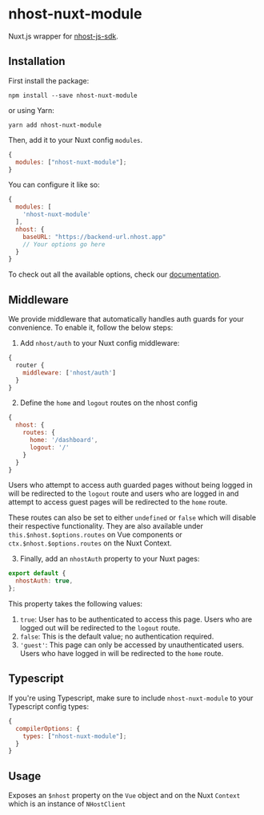 # nhost-nuxt-module

Nuxt.js wrapper for [nhost-js-sdk](https://github.com/nhost/nhost-js-sdk).

## Installation

First install the package:

```
npm install --save nhost-nuxt-module
```

or using Yarn:

```
yarn add nhost-nuxt-module
```

Then, add it to your Nuxt config `modules`.

```js
{
  modules: ["nhost-nuxt-module"];
}
```

You can configure it like so:

```js
{
  modules: [
    'nhost-nuxt-module'
  ],
  nhost: {
    baseURL: "https://backend-url.nhost.app"
    // Your options go here
  }
}
```

To check out all the available options, check our [documentation](https://docs.nhost.io/libraries/nhost-js-sdk#setup).

## Middleware

We provide middleware that automatically handles auth guards for your convenience. To enable it, follow the below steps:

1. Add `nhost/auth` to your Nuxt config middleware:

```js
{
  router {
    middleware: ['nhost/auth']
  }
}
```

2. Define the `home` and `logout` routes on the nhost config

```js
{
  nhost: {
    routes: {
      home: '/dashboard',
      logout: '/'
    }
  }
}
```

Users who attempt to access auth guarded pages without being logged in will be redirected to the `logout` route and users who are logged in and attempt to access guest pages will be redirected to the `home` route.

These routes can also be set to either `undefined` or `false` which will disable their respective functionality. They are also available under `this.$nhost.$options.routes` on Vue components or `ctx.$nhost.$options.routes` on the Nuxt Context.

3. Finally, add an `nhostAuth` property to your Nuxt pages:

```js
export default {
  nhostAuth: true,
};
```

This property takes the following values:

1. `true`: User has to be authenticated to access this page. Users who are logged out will be redirected to the `logout` route.
2. `false`: This is the default value; no authentication required.
3. `'guest'`: This page can only be accessed by unauthenticated users. Users who have logged in will be redirected to the `home` route.

## Typescript

If you're using Typescript, make sure to include `nhost-nuxt-module` to your Typescript config types:

```js
{
  compilerOptions: {
    types: ["nhost-nuxt-module"];
  }
}
```

## Usage

Exposes an `$nhost` property on the `Vue` object and on the Nuxt `Context` which is an instance of `NHostClient`
